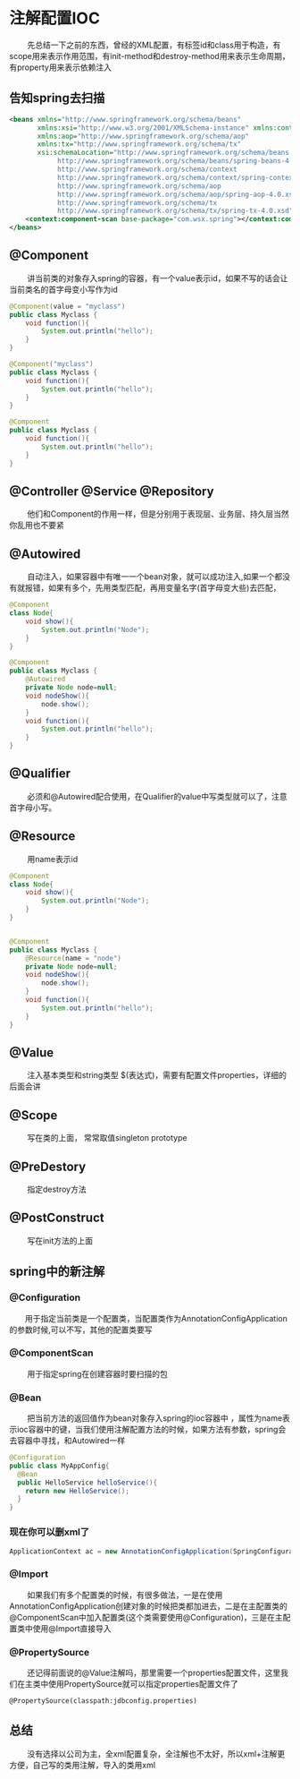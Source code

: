 
# 注解配置IOC
&emsp;&emsp; 先总结一下之前的东西，曾经的XML配置，有标签id和class用于构造，有scope用来表示作用范围，有init-method和destroy-method用来表示生命周期，有property用来表示依赖注入

## 告知spring去扫描
```xml
<beans xmlns="http://www.springframework.org/schema/beans"
       xmlns:xsi="http://www.w3.org/2001/XMLSchema-instance" xmlns:context="http://www.springframework.org/schema/context"
       xmlns:aop="http://www.springframework.org/schema/aop"
       xmlns:tx="http://www.springframework.org/schema/tx"
       xsi:schemaLocation="http://www.springframework.org/schema/beans
            http://www.springframework.org/schema/beans/spring-beans-4.0.xsd
            http://www.springframework.org/schema/context
            http://www.springframework.org/schema/context/spring-context-4.0.xsd
            http://www.springframework.org/schema/aop
            http://www.springframework.org/schema/aop/spring-aop-4.0.xsd
            http://www.springframework.org/schema/tx
            http://www.springframework.org/schema/tx/spring-tx-4.0.xsd">
    <context:component-scan base-package="com.wsx.spring"></context:component-scan>
</beans>
```
<!-- more -->
## @Component
&emsp;&emsp; 讲当前类的对象存入spring的容器，有一个value表示id，如果不写的话会让当前类名的首字母变小写作为id
```java
@Component(value = "myclass")
public class Myclass {
    void function(){
        System.out.println("hello");
    }
}
```
```java
@Component("myclass")
public class Myclass {
    void function(){
        System.out.println("hello");
    }
}
```
```java
@Component
public class Myclass {
    void function(){
        System.out.println("hello");
    }
}
```

## @Controller @Service @Repository
&emsp;&emsp; 他们和Component的作用一样，但是分别用于表现层、业务层、持久层当然你乱用也不要紧

## @Autowired
&emsp;&emsp; 自动注入，如果容器中有唯一一个bean对象，就可以成功注入,如果一个都没有就报错，如果有多个，先用类型匹配，再用变量名字(首字母变大些)去匹配，
```java
@Component
class Node{
    void show(){
        System.out.println("Node");
    }
}

@Component
public class Myclass {
    @Autowired
    private Node node=null;
    void nodeShow(){
        node.show();
    }
    void function(){
        System.out.println("hello");
    }
}
```

## @Qualifier
&emsp;&emsp; 必须和@Autowired配合使用，在Qualifier的value中写类型就可以了，注意首字母小写。

## @Resource
&emsp;&emsp; 用name表示id
```java
@Component
class Node{
    void show(){
        System.out.println("Node");
    }
}


@Component
public class Myclass {
    @Resource(name = "node")
    private Node node=null;
    void nodeShow(){
        node.show();
    }
    void function(){
        System.out.println("hello");
    }
}
```

## @Value
&emsp;&emsp; 注入基本类型和string类型 $(表达式)，需要有配置文件properties，详细的后面会讲

## @Scope
&emsp;&emsp; 写在类的上面， 常常取值singleton prototype

## @PreDestory
&emsp;&emsp; 指定destroy方法

## @PostConstruct
&emsp;&emsp; 写在init方法的上面


## spring中的新注解
### @Configuration
&emsp;&emsp;用于指定当前类是一个配置类，当配置类作为AnnotationConfigApplication的参数时候,可以不写，其他的配置类要写
### @ComponentScan
&emsp;&emsp; 用于指定spring在创建容器时要扫描的包

### @Bean
&emsp;&emsp; 把当前方法的返回值作为bean对象存入spring的ioc容器中 ，属性为name表示ioc容器中的键，当我们使用注解配置方法的时候，如果方法有参数，spring会去容器中寻找，和Autowired一样
```java
@Configuration
public class MyAppConfig{
  @Bean
  public HelloService helloService(){
    return new HelloService();
  }
}
```
### 现在你可以删xml了
```java
ApplicationContext ac = new AnnotationConfigApplication(SpringConfiguration.class);
```

### @Import
&emsp;&emsp; 如果我们有多个配置类的时候，有很多做法，一是在使用AnnotationConfigApplication创建对象的时候把类都加进去，二是在主配置类的@ComponentScan中加入配置类(这个类需要使用@Configuration)，三是在主配置类中使用@Import直接导入

### @PropertySource
&emsp;&emsp; 还记得前面说的@Value注解吗，那里需要一个properties配置文件，这里我们在主类中使用PropertySource就可以指定properties配置文件了
```
@PropertySource(classpath:jdbconfig.properties)
```

## 总结
&emsp;&emsp; 没有选择以公司为主，全xml配置复杂，全注解也不太好，所以xml+注解更方便，自己写的类用注解，导入的类用xml

